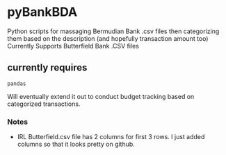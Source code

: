 # pyBankBDA
Python scripts for massaging Bermudian Bank .csv files 
then categorizing them based on the description (and hopefully transaction amount too)
Currently Supports Butterfield Bank .CSV files

## currently requires 
    pandas

Will eventually extend it out to conduct budget tracking based on categorized transactions.

### Notes
- IRL Butterfield.csv file has 2 columns for first 3 rows. I just added columns so that it looks pretty on github.
